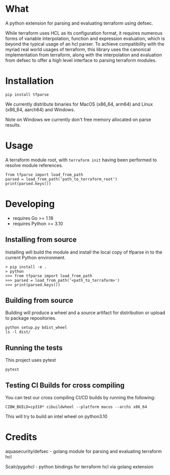 
# What

A python extension for parsing and evaluating terraform using defsec.

While terraform uses HCL as its configuration format, it requires numerous
forms of variable interpolation, function and expression evaluation, which
is beyond the typical usage of an hcl parser. To achieve compatibility
with the myriad real world usages of terraform, this library uses the
canonical implementation from terraform, along with the interpolation and evaluation
from defsec to offer a high level interface to parsing terraform modules.

# Installation

```
pip install tfparse
```

We currently distribute binaries for MacOS (x86_64, arm64) and Linux (x86_64, aarch64) and Windows.

Note on Windows we currently don't free memory allocated on parse results.

# Usage

A terraform module root, with `terraform init` having been performed to resolve module references.

```
from tfparse import load_from_path
parsed = load_from_path('path_to_terraform_root')
print(parsed.keys())
```

# Developing

- requires Go >= 1.18
- requires Python >= 3.10

## Installing from source

Installing will build the module and install the local copy of tfparse in to the current Python environment.

```shell
> pip install -e .
> python
>>> from tfparse import load_from_path
>>> parsed = load_from_path('<path_to_terraform>')
>>> print(parsed.keys())
```

## Building from source

Building will produce a wheel and a source artifact for distribution or upload to package repositories.

```shell
python setup.py bdist_wheel
ls -l dist/
```

## Running the tests

This project uses pytest

```shell
pytest
```

## Testing CI Builds for cross compiling
You can test our cross compiling CI/CD builds by running the following:

```
CIBW_BUILD=cp310* cibuildwheel --platform macos --archs x86_64
```
This will try to build an intel wheel on python3.10


# Credits

aquasecurity/defsec - golang module for parsing and evaluating terraform hcl

Scalr/pygohcl - python bindings for terraform hcl via golang extension
